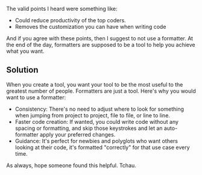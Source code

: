 <!-- 2024-05-01- -->





The valid points I heard were something like:
- Could reduce productivity of the top coders.
- Removes the customization you can have when writing code

And if you agree with these points, then I suggest to not use a formatter. At
the end of the day, formatters are supposed to be a tool to help you achieve
what you want.

## Solution

When you create a tool, you want your tool to be the most useful to the
greatest number of people. Formatters are just a tool. Here's why you would
want to use a formatter:
- Consistency: There's no need to adjust where to look for something when jumping from
project to project, file to file, or line to line.
- Faster code creation: If wanted, you could write code without any spacing or
formatting, and skip those keystrokes and let an auto-formatter apply your
preferred changes.
- Guidance: It's perfect for newbies and polyglots who want others looking at
their code, it's formatted "correctly" for that use case every time.

As always, hope someone found this helpful. Tchau.
